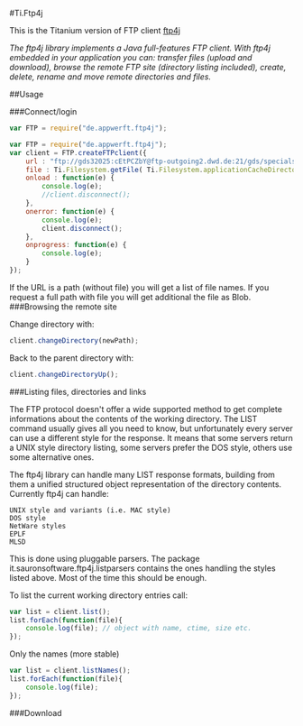 #Ti.Ftp4j

This is the Titanium version of FTP client [ftp4j](http://www.sauronsoftware.it/projects/ftp4j/index.php)

 _The ftp4j library implements a Java full-features FTP client. With ftp4j embedded in your application you can: transfer files (upload and download), browse the remote FTP site (directory listing included), create, delete, rename and move remote directories and files._


##Usage

###Connect/login
```javascript
var FTP = require("de.appwerft.ftp4j");

var FTP = require("de.appwerft.ftp4j");
var client = FTP.createFTPclient({
	url : "ftp://gds32025:cEtPCZbY@ftp-outgoing2.dwd.de:21/gds/specials/radar/Radarfilm_WEB_DL.gif",
	file : Ti.Filesystem.getFile( Ti.Filesystem.applicationCacheDirectory,"rainradar.gif");
	onload : function(e) {
		console.log(e);
		//client.disconnect();
	},
	onerror: function(e) {
		console.log(e);
		client.disconnect();
	},
	onprogress: function(e) {
		console.log(e);
	}
});
```
If the URL is a path (without file) you will get a list of file names. If you request a full path with file you will get additional the file as Blob.
###Browsing the remote site

Change directory with:
```javascript
client.changeDirectory(newPath);
```
Back to the parent directory with:
```javascript
client.changeDirectoryUp();
```

###Listing files, directories and links

The FTP protocol doesn't offer a wide supported method to get complete informations about the contents of the working directory. The LIST command usually gives all you need to know, but unfortunately every server can use a different style for the response. It means that some servers return a UNIX style directory listing, some servers prefer the DOS style, others use some alternative ones.

The ftp4j library can handle many LIST response formats, building from them a unified structured object representation of the directory contents. Currently ftp4j can handle:

    UNIX style and variants (i.e. MAC style)
    DOS style
    NetWare styles
    EPLF
    MLSD

This is done using pluggable parsers. The package it.sauronsoftware.ftp4j.listparsers contains the ones handling the styles listed above. Most of the time this should be enough.

To list the current working directory entries call:
```javascript
var list = client.list();
list.forEach(function(file){
	console.log(file); // object with name, ctime, size etc.
});
```
Only the names (more stable)
```javascript
var list = client.listNames();
list.forEach(function(file){
	console.log(file); 
});
```
###Download

```